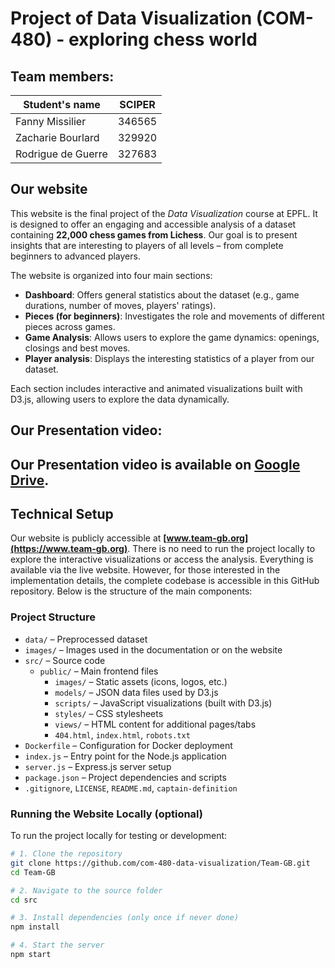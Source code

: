 # Project of Data Visualization (COM-480) - exploring chess world

## Team members:

| Student's name | SCIPER |
| -------------- | ------ |
| Fanny Missilier | 346565 |
| Zacharie Bourlard | 329920 |
| Rodrigue de Guerre | 327683 |

## Our website 

This website is the final project of the *Data Visualization* course at EPFL. It is designed to offer an engaging and accessible analysis of a dataset containing **22,000 chess games from Lichess**. Our goal is to present insights that are interesting to players of all levels – from complete beginners to advanced players.

The website is organized into four main sections:

- **Dashboard**: Offers general statistics about the dataset (e.g., game durations, number of moves, players' ratings).
- **Pieces (for beginners)**: Investigates the role and movements of different pieces across games.
- **Game Analysis**: Allows users to explore the game dynamics: openings, closings and best moves.
- **Player analysis**: Displays the interesting statistics of a player from our dataset.

Each section includes interactive and animated visualizations built with D3.js, allowing users to explore the data dynamically.

## Our Presentation video:

Our Presentation video is available on **[Google Drive](https://drive.google.com/file/d/1BV7u7iMZkAhzsF9ymKJ7_23kSf8Czq_0/view?usp=sharing)**.
---

## Technical Setup

Our website is publicly accessible at **[www.team-gb.org](https://www.team-gb.org)**.
There is no need to run the project locally to explore the interactive visualizations or access the analysis. Everything is available via the live website.
However, for those interested in the implementation details, the complete codebase is accessible in this GitHub repository. Below is the structure of the main components:

### Project Structure

- `data/` – Preprocessed dataset  
- `images/` – Images used in the documentation or on the website  
- `src/` – Source code
  - `public/` – Main frontend files
    - `images/` – Static assets (icons, logos, etc.)  
    - `models/` – JSON data files used by D3.js  
    - `scripts/` – JavaScript visualizations (built with D3.js)  
    - `styles/` – CSS stylesheets  
    - `views/` – HTML content for additional pages/tabs  
    - `404.html`, `index.html`, `robots.txt`  
- `Dockerfile` – Configuration for Docker deployment  
- `index.js` – Entry point for the Node.js application  
- `server.js` – Express.js server setup  
- `package.json` – Project dependencies and scripts  
- `.gitignore`, `LICENSE`, `README.md`, `captain-definition`

### Running the Website Locally (optional)

To run the project locally for testing or development:

```bash
# 1. Clone the repository
git clone https://github.com/com-480-data-visualization/Team-GB.git
cd Team-GB

# 2. Navigate to the source folder
cd src

# 3. Install dependencies (only once if never done)
npm install

# 4. Start the server
npm start
